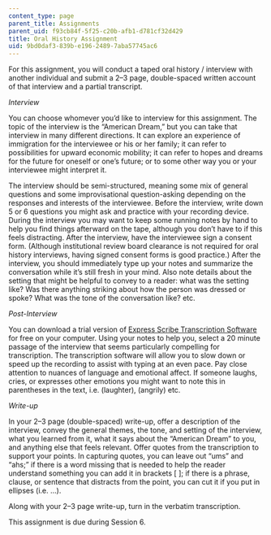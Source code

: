 ```yaml
---
content_type: page
parent_title: Assignments
parent_uid: f93cb84f-5f25-c20b-afb1-d781cf32d429
title: Oral History Assignment
uid: 9bd0daf3-839b-e196-2489-7aba57745ac6
---
```


For this assignment, you will conduct a taped oral history / interview with another individual and submit a 2–3 page, double-spaced written account of that interview and a partial transcript.

_Interview_

You can choose whomever you’d like to interview for this assignment. The topic of the interview is the “American Dream,” but you can take that interview in many different directions. It can explore an experience of immigration for the interviewee or his or her family; it can refer to possibilities for upward economic mobility; it can refer to hopes and dreams for the future for oneself or one’s future; or to some other way you or your interviewee might interpret it.

The interview should be semi-structured, meaning some mix of general questions and some improvisational question-asking depending on the responses and interests of the interviewee. Before the interview, write down 5 or 6 questions you might ask and practice with your recording device. During the interview you may want to keep some running notes by hand to help you find things afterward on the tape, although you don’t have to if this feels distracting. After the interview, have the interviewee sign a consent form. (Although institutional review board clearance is not required for oral history interviews, having signed consent forms is good practice.) After the interview, you should immediately type up your notes and summarize the conversation while it’s still fresh in your mind. Also note details about the setting that might be helpful to convey to a reader: what was the setting like? Was there anything striking about how the person was dressed or spoke? What was the tone of the conversation like? etc.

_Post-Interview_

You can download a trial version of [Express Scribe Transcription Software](https://www.nch.com.au/scribe/index.html) for free on your computer. Using your notes to help you, select a 20 minute passage of the interview that seems particularly compelling for transcription. The transcription software will allow you to slow down or speed up the recording to assist with typing at an even pace. Pay close attention to nuances of language and emotional affect. If someone laughs, cries, or expresses other emotions you might want to note this in parentheses in the text, i.e. (laughter), (angrily) etc.

_Write-up_

In your 2–3 page (double-spaced) write-up, offer a description of the interview, convey the general themes, the tone, and setting of the interview, what you learned from it, what it says about the “American Dream” to you, and anything else that feels relevant. Offer quotes from the transcription to support your points. In capturing quotes, you can leave out “ums” and “ahs;” if there is a word missing that is needed to help the reader understand something you can add it in brackets \[ \]; if there is a phrase, clause, or sentence that distracts from the point, you can cut it if you put in ellipses (i.e. …).

Along with your 2–3 page write-up, turn in the verbatim transcription. 

This assignment is due during Session 6.